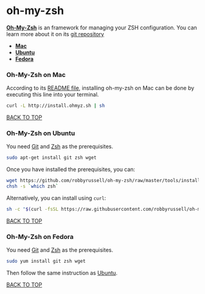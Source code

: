 oh-my-zsh
=========
[**Oh-My-Zsh**](http://ohmyz.sh) is an framework for managing your ZSH configuration.  You can learn more about it on its [git repository](https://github.com/robbyrussell/oh-my-zsh)

* [**Mac**](#oh-my-zsh-on-mac)
* [**Ubuntu**](#oh-my-zsh-on-ubuntu)
* [**Fedora**](#oh-my-zsh-on-fedora)

### Oh-My-Zsh on Mac
According to its [README file](https://github.com/robbyrussell/oh-my-zsh#via-curl), installing oh-my-zsh on Mac can be done by executing this line into your terminal.
```sh
curl -L http://install.ohmyz.sh | sh
```
[BACK TO TOP](https://github.com/ctrl-alt-del/devenv/tree/master/terminal)


### Oh-My-Zsh on Ubuntu
You need [Git](#git-on-ubuntu) and [Zsh](#zsh-on-ubuntu) as the prerequisites.
```sh
sudo apt-get install git zsh wget
```

Once you have installed the prerequisites, you can:
```sh
wget https://github.com/robbyrussell/oh-my-zsh/raw/master/tools/install.sh -O - | zsh
chsh -s `which zsh`
```

Alternatively, you can install using `curl`:
```sh
sh -c "$(curl -fsSL https://raw.githubusercontent.com/robbyrussell/oh-my-zsh/master/tools/install.sh)"
```
[BACK TO TOP](https://github.com/ctrl-alt-del/devenv/tree/master/terminal)


### Oh-My-Zsh on Fedora
You need [Git](#git-on-fedora) and [Zsh](#zsh-on-fedora) as the prerequisites.
```sh
sudo yum install git zsh wget
```

Then follow the same instruction as [Ubuntu](#oh-my-zsh-on-ubuntu).

[BACK TO TOP](https://github.com/ctrl-alt-del/devenv/tree/master/terminal)
